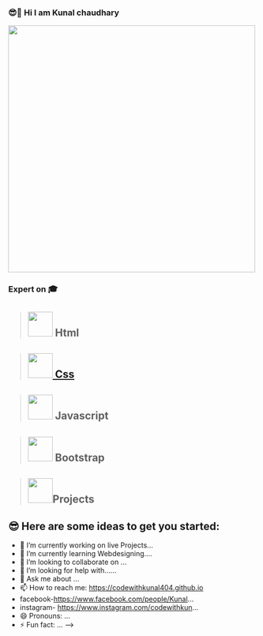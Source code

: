 ### 😎🚀 Hi I am Kunal chaudhary 


<img src="https://avatars.githubusercontent.com/u/96905815?s=400&u=553c5881b1c1c05f3243bf2ff49fd054692238b5&v=4" width="500px" >




### Expert on 🎓

>## <img src="https://cdn-icons-png.flaticon.com/512/1051/1051277.png" width="50px"> Html

>## <a href="https://github.com/codewithkunal404/css-tutorial"><img src="https://cdn-icons-png.flaticon.com/512/732/732190.png" width="50px"> Css</a>

>## <img src="https://cdn-icons-png.flaticon.com/512/5968/5968292.png" width="50px"> Javascript

>## <img src="https://cdn-icons-png.flaticon.com/512/5968/5968672.png" width="50px"> Bootstrap

>## <img src="https://cdn-icons.flaticon.com/png/512/1379/premium/1379905.png?token=exp=1641913122~hmac=ec66399847c6a8b0a8bd3e97857fc836" width="50px">Projects











## 😎 Here are some ideas to get you started:

- 🔭 I’m currently working on live Projects...
- 🌱 I’m currently learning Webdesigning....
- 👯 I’m looking to collaborate on ...
- 🤔 I’m looking for help with......
- 💬 Ask me about ...
- 📫 How to reach me: https://codewithkunal404.github.io
-  facebook-https://www.facebook.com/people/Kunal...
-  instagram- https://www.instagram.com/codewithkun...
- 😄 Pronouns: ...
- ⚡ Fun fact: ...
-->
